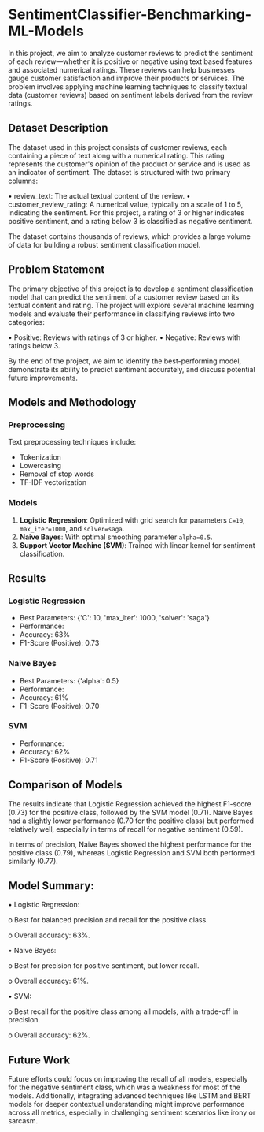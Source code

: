 # SentimentClassifier-Benchmarking-ML-Models
In this project, we aim to analyze customer reviews to predict the sentiment of each review—whether it is positive or negative using text based features and associated numerical ratings. These reviews can help businesses gauge customer satisfaction and improve their products or services. The problem involves applying machine learning techniques to classify textual data (customer reviews) based on sentiment labels derived from the review ratings.

## Dataset Description

The dataset used in this project consists of customer reviews, each containing a piece of text along with a numerical rating. This rating represents the customer's opinion of the product or service and is used as an indicator of sentiment. The dataset is structured with two primary columns:

•	review_text: The actual textual content of the review.
•	customer_review_rating: A numerical value, typically on a scale of 1 to 5, indicating the sentiment. For this project, a rating of 3 or 
higher indicates positive sentiment, and a rating below 3 is classified as negative sentiment.

The dataset contains thousands of reviews, which provides a large volume of data for building a robust sentiment classification model.

## Problem Statement

The primary objective of this project is to develop a sentiment classification model that can predict the sentiment of a customer review based on its textual content and rating. The project will explore several machine learning models and evaluate their performance in classifying reviews into two categories:

•	Positive: Reviews with ratings of 3 or higher.
•	Negative: Reviews with ratings below 3.

By the end of the project, we aim to identify the best-performing model, demonstrate its ability to predict sentiment accurately, and discuss potential future improvements.

## Models and Methodology

### Preprocessing

Text preprocessing techniques include:
- Tokenization
- Lowercasing
- Removal of stop words
- TF-IDF vectorization

### Models

1. **Logistic Regression**: Optimized with grid search for parameters `C=10`, `max_iter=1000`, and `solver=saga`.
2. **Naive Bayes**: With optimal smoothing parameter `alpha=0.5`.
3. **Support Vector Machine (SVM)**: Trained with linear kernel for sentiment classification.

## Results

### Logistic Regression

- Best Parameters: {'C': 10, 'max_iter': 1000, 'solver': 'saga'}
- Performance:
- Accuracy: 63%
- F1-Score (Positive): 0.73

### Naive Bayes

- Best Parameters: {'alpha': 0.5}
- Performance:
- Accuracy: 61%
- F1-Score (Positive): 0.70

### SVM

- Performance:
- Accuracy: 62%
- F1-Score (Positive): 0.71

## Comparison of Models

The results indicate that Logistic Regression achieved the highest F1-score (0.73) for the positive class, followed by the SVM model (0.71). Naive Bayes had a slightly lower performance (0.70 for the positive class) but performed relatively well, especially in terms of recall for negative sentiment (0.59).

In terms of precision, Naive Bayes showed the highest performance for the positive class (0.79), whereas Logistic Regression and SVM both performed similarly (0.77).

## Model Summary:

•	Logistic Regression:

o	Best for balanced precision and recall for the positive class.

o	Overall accuracy: 63%.

•	Naive Bayes:

o	Best for precision for positive sentiment, but lower recall.

o	Overall accuracy: 61%.

•	SVM:

o	Best recall for the positive class among all models, with a trade-off in precision.

o	Overall accuracy: 62%.

## Future Work

Future efforts could focus on improving the recall of all models, especially for the negative sentiment class, which was a weakness for most of the models. Additionally, integrating advanced techniques like LSTM and BERT models for deeper contextual understanding might improve performance across all metrics, especially in challenging sentiment scenarios like irony or sarcasm.


